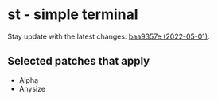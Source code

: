 # st - simple terminal

Stay update with the latest changes:
[baa9357e (2022-05-01)](https://git.suckless.org/st/commit/baa9357e96d2478baa52a3301e70ac80a229b726.html).

## Selected patches that apply

- Alpha
- Anysize
